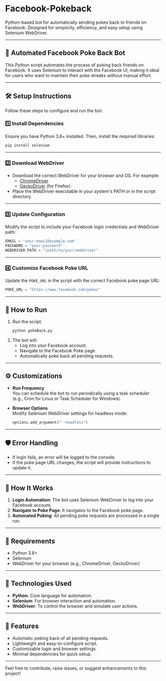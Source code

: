 # Facebook-Pokeback
Python-based bot for automatically sending pokes back to friends on Facebook. Designed for simplicity, efficiency, and easy setup using Selenium WebDriver.

---

## 🤖 Automated Facebook Poke Back Bot

This Python script automates the process of poking back friends on Facebook. It uses Selenium to interact with the Facebook UI, making it ideal for users who want to maintain their poke streaks without manual effort.

---

## 🛠️ Setup Instructions

Follow these steps to configure and run the bot:

### 1️⃣ Install Dependencies
Ensure you have Python 3.8+ installed. Then, install the required libraries:
```bash
pip install selenium
```

---

### 2️⃣ Download WebDriver

- Download the correct WebDriver for your browser and OS. For example:
  - [ChromeDriver](https://sites.google.com/chromium.org/driver/)
  - [GeckoDriver](https://github.com/mozilla/geckodriver) (for Firefox)
- Place the WebDriver executable in your system's PATH or in the script directory.

---

### 3️⃣ Update Configuration

Modify the script to include your Facebook login credentials and WebDriver path:
```python
EMAIL = "your-email@example.com"
PASSWORD = "your-password"
WEBDRIVER_PATH = "/path/to/your/webdriver"
```

---

### 4️⃣ Customize Facebook Poke URL

Update the `POKE_URL` in the script with the correct Facebook poke page URL:
```python
POKE_URL = "https://www.facebook.com/pokes"
```

---

## 🚀 How to Run

1. Run the script:
   ```bash
   python pokeBack.py
   ```
2. The bot will:
   - Log into your Facebook account.
   - Navigate to the Facebook Poke page.
   - Automatically poke back all pending requests.

---

## ⚙️ Customizations

- **Run Frequency**  
  You can schedule the bot to run periodically using a task scheduler (e.g., Cron for Linux or Task Scheduler for Windows).
  
- **Browser Options**  
  Modify Selenium WebDriver settings for headless mode:
  ```python
  options.add_argument("--headless")
  ```

---

## 🛡️ Error Handling

- If login fails, an error will be logged to the console.
- If the poke page URL changes, the script will provide instructions to update it.

---

## 📂 How It Works

1. **Login Automation**: The bot uses Selenium WebDriver to log into your Facebook account.
2. **Navigate to Poke Page**: It navigates to the Facebook poke page.
3. **Automated Poking**: All pending poke requests are processed in a single run.

---

## 🔧 Requirements
- Python 3.8+  
- Selenium  
- WebDriver for your browser (e.g., ChromeDriver, GeckoDriver)

---

## 🧰 Technologies Used
- **Python**: Core language for automation.
- **Selenium**: For browser interaction and automation.
- **WebDriver**: To control the browser and simulate user actions.

---

## 🌟 Features
- Automatic poking back of all pending requests.
- Lightweight and easy-to-configure script.
- Customizable login and browser settings.
- Minimal dependencies for quick setup.

---

Feel free to contribute, raise issues, or suggest enhancements to this project!
